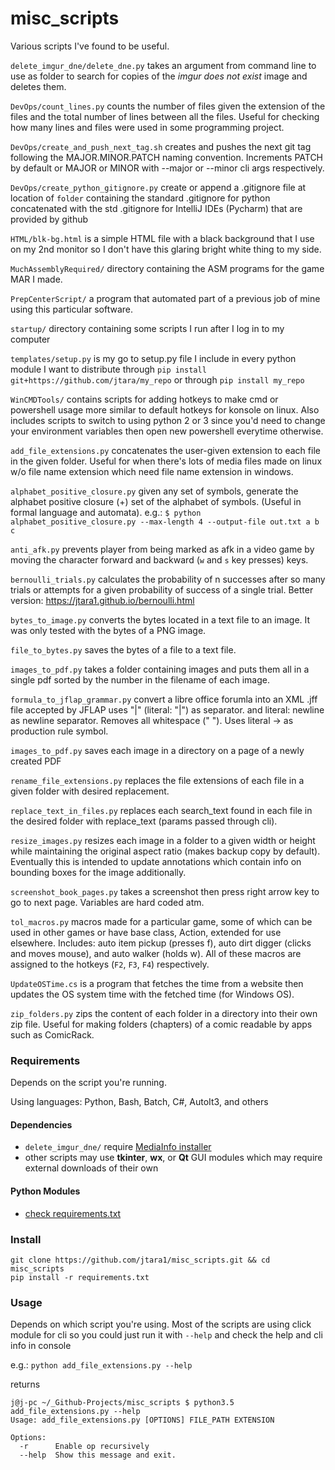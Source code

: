 # misc_scripts
Various scripts I've found to be useful.

`delete_imgur_dne/delete_dne.py` takes an argument from command line to use
as folder to search for copies of the *imgur does not exist* image and deletes
them.

`DevOps/count_lines.py` counts the number of files given the extension of the files and
the total number of lines between all the files. Useful for checking how many
lines and files were used in some programming project.

`DevOps/create_and_push_next_tag.sh` creates and pushes the next git tag following the
MAJOR.MINOR.PATCH naming convention. Increments PATCH by default or MAJOR or MINOR
with --major or --minor cli args respectively.

`DevOps/create_python_gitignore.py` create or append a .gitignore file at location 
of `folder` containing the standard .gitignore for python
concatenated with the std .gitignore for IntelliJ IDEs (Pycharm) 
that are provided by github

`HTML/blk-bg.html` is a simple HTML file with a black background that I use
on my 2nd monitor so I don't have this glaring bright white thing to my side.

`MuchAssemblyRequired/` directory containing the ASM programs for the game MAR I made.

`PrepCenterScript/` a program that automated part of a previous job of mine using this
particular software.

`startup/` directory containing some scripts I run after I log in to my computer

`templates/setup.py` is my go to setup.py file I include in every python module I want
to distribute through `pip install git+https://github.com/jtara/my_repo` or through
`pip install my_repo`

`WinCMDTools/` contains scripts for adding hotkeys to make cmd or powershell
usage more similar to default hotkeys for konsole on linux. Also includes 
scripts to switch to using python 2 or 3 since you'd need to change your
environment variables then open new powershell everytime otherwise.

`add_file_extensions.py` concatenates the user-given extension to each file
in the given folder. Useful for when there's lots of media files made on linux
w/o file name extension which need file name extension in windows.

`alphabet_positive_closure.py` given any set of symbols, generate the
alphabet positive closure (+) set of the alphabet of symbols. (Useful in
formal language and automata).
e.g.: `$ python alphabet_positive_closure.py --max-length 4
--output-file out.txt a b c`

`anti_afk.py` prevents player from being marked as afk in a video game by
moving the character forward and backward (`w` and `s` key presses) keys.

`bernoulli_trials.py` calculates the probability of n successes after so many
trials or attempts for a given probability of success of a single trial.
Better version: https://jtara1.github.io/bernoulli.html

`bytes_to_image.py` converts the bytes located in a text file to an image. It
was only tested with the bytes of a PNG image.

`file_to_bytes.py` saves the bytes of a file to a text file.

`images_to_pdf.py` takes a folder containing images and puts them all in a
single pdf sorted by the number in the filename of each image.

`formula_to_jflap_grammar.py` convert a libre office forumla into an XML .jff file accepted by JFLAP
uses \"|\" (literal: "|") as separator. and literal: newline as newline
separator. Removes all whitespace (" "). Uses literal -> as production rule
symbol.

`images_to_pdf.py` saves each image in a directory on a page of a newly created PDF

`rename_file_extensions.py` replaces the file extensions of each file in a given
folder with desired replacement.

`replace_text_in_files.py` replaces each search_text found in each file in the
desired folder with replace_text (params passed through cli).

`resize_images.py` resizes each image in a folder to a given width or height
while maintaining the original aspect ratio (makes backup copy by default).
Eventually this is intended to update annotations which contain
info on bounding boxes for the image additionally.

`screenshot_book_pages.py` takes a screenshot then press right arrow key to
go to next page. Variables are hard coded atm.

`tol_macros.py` macros made for a particular game, some of which can be used in
other games or have base class, Action, extended for use elsewhere. Includes:
auto item pickup (presses f), auto dirt digger (clicks and moves mouse),
and auto walker (holds w). All of these macros are assigned to the hotkeys
(`F2`, `F3`, `F4`) respectively.

`UpdateOSTime.cs` is a program that fetches the time from a website then updates
the OS system time with the fetched time (for Windows OS).

`zip_folders.py` zips the content of each folder in a directory into their own
zip file. Useful for making folders (chapters) of a comic
readable by apps such as ComicRack.

### Requirements

Depends on the script you're running.

Using languages: Python, Bash, Batch, C#, AutoIt3, and others

#### Dependencies

- `delete_imgur_dne/` require
[MediaInfo installer](https://mediaarea.net/en/MediaInfo/Download)
- other scripts may use **tkinter**, **wx**, or **Qt** GUI modules which
may require external downloads of their own

#### Python Modules

- [check requirements.txt](https://github.com/jtara1/misc_scripts/blob/master/requirements.txt)

### Install

```
git clone https://github.com/jtara1/misc_scripts.git && cd misc_scripts
pip install -r requirements.txt
```

### Usage

Depends on which script you're using. Most of the scripts are using
click module for cli so you could just run it with `--help` and check the
help and cli info in console

e.g.:
`python add_file_extensions.py --help`

returns
```
j@j-pc ~/_Github-Projects/misc_scripts $ python3.5 add_file_extensions.py --help
Usage: add_file_extensions.py [OPTIONS] FILE_PATH EXTENSION

Options:
  -r      Enable op recursively
  --help  Show this message and exit.

```
